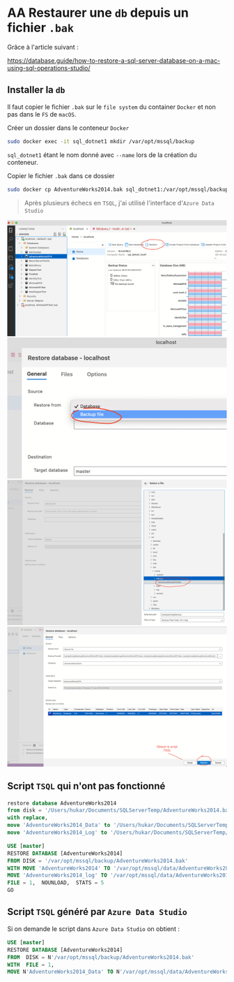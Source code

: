 # AA Restaurer une `db` depuis un fichier `.bak`

Grâce à l'article suivant :

https://database.guide/how-to-restore-a-sql-server-database-on-a-mac-using-sql-operations-studio/

## Installer la `db`

Il faut copier le fichier `.bak` sur le `file system` du container `Docker` et non pas dans le `FS` de `macOS`.

Créer un dossier dans le conteneur `Docker`

```bash
sudo docker exec -it sql_dotnet1 mkdir /var/opt/mssql/backup
```

`sql_dotnet1` étant le nom donné avec `--name` lors de la création du conteneur.



Copier le fichier `.bak` dans ce dossier

```bash
sudo docker cp AdventureWorks2014.bak sql_dotnet1:/var/opt/mssql/backup
```



> Après plusieurs échecs en `TSQL`, j'ai utilisé l'interface d'`Azure Data Studio`

<img src="assets/step-one-restore-ttg.png" alt="step-one-restore-ttg" style="zoom:50%;" />

<img src="assets/step-two-restore-yyh.png" alt="step-two-restore-yyh" style="zoom:50%;" />

<img src="assets/step-three-restore-daf.png" alt="step-three-restore-daf" style="zoom:50%;" />

<img src="assets/step-four-restore-ddn.png" alt="step-four-restore-ddn" style="zoom:50%;" />





## Script `TSQL` qui n'ont pas fonctionné

```sql
restore database AdventureWorks2014 
from disk = '/Users/hukar/Documents/SQLServerTemp/AdventureWorks2014.bak'
with replace,
move 'AdventureWorks2014_Data' to '/Users/hukar/Documents/SQLServerTemp/AdventureWorks2014.mdf',
move 'AdventureWorks2014_Log' to '/Users/hukar/Documents/SQLServerTemp/AdventureWorks2014.ldf'
```

```sql
USE [master]
RESTORE DATABASE [AdventureWorks2014]
FROM DISK = '/var/opt/mssql/backup/AdventureWorks2014.bak'
WITH MOVE 'AdventureWorks2014' TO '/var/opt/mssql/data/AdventureWorks2014.mdf',
MOVE 'AdventureWorks2014_log' TO '/var/opt/mssql/data/AdventureWorks2014.ldf',
FILE = 1,  NOUNLOAD,  STATS = 5
GO
```



## Script `TSQL` généré par `Azure Data Studio`

Si on demande le script dans `Azure Data Studio` on obtient :

```sql
USE [master]
RESTORE DATABASE [AdventureWorks2014] 
FROM  DISK = N'/var/opt/mssql/backup/AdventureWorks2014.bak' 
WITH  FILE = 1,  
MOVE N'AdventureWorks2014_Data' TO N'/var/opt/mssql/data/AdventureWorks2014_Data.mdf',  MOVE N'AdventureWorks2014_Log' TO N'/var/opt/mssql/data/AdventureWorks2014_Log.ldf',  NOUNLOAD,  STATS = 5

```

